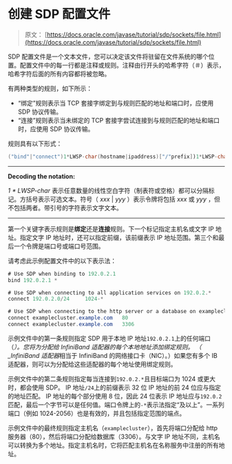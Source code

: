 # 创建 SDP 配置文件

> 原文： [https://docs.oracle.com/javase/tutorial/sdp/sockets/file.html](https://docs.oracle.com/javase/tutorial/sdp/sockets/file.html)

SDP 配置文件是一个文本文件，您可以决定该文件将驻留在文件系统的哪个位置。配置文件中的每一行都是注释或规则。注释由行开头的哈希字符（＃）表示，哈希字符后面的所有内容都将被忽略。

有两种类型的规则，如下所示：

*   “绑定”规则表示当 TCP 套接字绑定到与规则匹配的地址和端口时，应使用 SDP 协议传输。
*   “连接”规则表示当未绑定的 TCP 套接字尝试连接到与规则匹配的地址和端口时，应使用 SDP 协议传输。

规则具有以下形式：

```java
("bind"|"connect")1*LWSP-char(hostname|ipaddress)["/"prefix])1*LWSP-char("*"|port)["-"("*"|port)]

```

* * *

**Decoding the notation:** 

_1 * LWSP-char_ 表示任意数量的线性空白字符（制表符或空格）都可以分隔标记。方括号表示可选文本。符号（ _xxx_ | _yyy_ ）表示令牌将包括 _xxx_ 或 _yyy_ ，但不包括两者。带引号的字符表示文字文本。

* * *

第一个关键字表示规则是**绑定**还是**连接**规则。下一个标记指定主机名或文字 IP 地址。指定文字 IP 地址时，还可以指定前缀，该前缀表示 IP 地址范围。第三个和最后一个令牌是端口号或端口号范围。

请考虑此示例配置文件中的以下表示法：

```java
# Use SDP when binding to 192.0.2.1
bind 192.0.2.1 *

# Use SDP when connecting to all application services on 192.0.2.*
connect 192.0.2.0/24     1024-*

# Use SDP when connecting to the http server or a database on examplecluster
connect examplecluster.example.com   80
connect examplecluster.example.com   3306

```

示例文件中的第一条规则指定 SDP 用于本地 IP 地址`192.0.2.1`上的任何端口（*）。您将为分配给 InfiniBand 适配器的每个本地地址添加绑定规则。 （ _InfiniBand 适配器*相当于 InfiniBand 的网络接口卡（NIC）。）如果您有多个 IB 适配器，则可以为分配给这些适配器的每个地址使用绑定规则。

示例文件中的第二条规则指定每当连接到`192.0.2.*`且目标端口为 1024 或更大时，都会使用 SDP。 IP 地址`/24`上的前缀表示 32 位 IP 地址的前 24 位应与指定的地址匹配。 IP 地址的每个部分使用 8 位，因此 24 位表示 IP 地址应与`192.0.2`匹配，最后一个字节可以是任何值。端口令牌上的`-*`表示法指定“及以上”。一系列端口（例如 1024-2056）也是有效的，并且包括指定范围的端点。

示例文件中的最终规则指定主机名（`examplecluster`），首先将端口分配给 http 服务器（80），然后将端口分配给数据库（3306）。与文字 IP 地址不同，主机名可以转换为多个地址。指定主机名时，它将匹配主机名在名称服务中注册的所有地址。